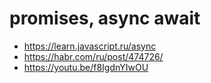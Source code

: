 # promises, async await

* https://learn.javascript.ru/async
* https://habr.com/ru/post/474726/
* https://youtu.be/f8IgdnYIwOU

